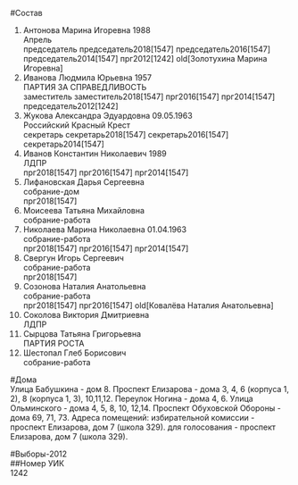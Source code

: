 #Состав  
1. Антонова Марина Игоревна 1988  
    Апрель  
    председатель председатель2018[1547] председатель2016[1547] председатель2014[1547] прг2012[1242] old[Золотухина Марина Игоревна]  
2. Иванова Людмила Юрьевна 1957  
    ПАРТИЯ ЗА СПРАВЕДЛИВОСТЬ  
    заместитель заместитель2018[1547] прг2016[1547] прг2014[1547] председатель2012[1242]  
3. Жукова Александра Эдуардовна 09.05.1963  
    Российский Красный Крест  
    секретарь секретарь2018[1547] секретарь2016[1547] секретарь2014[1547]  
4. Иванов Константин Николаевич 1989  
    ЛДПР  
    прг2018[1547] прг2016[1547] прг2014[1547]  
5. Лифановская Дарья Сергеевна  
    собрание-дом  
    прг2018[1547]  
6. Моисеева Татьяна Михайловна  
    собрание-работа  
7. Николаева Марина Николаевна 01.04.1963  
    собрание-работа  
    прг2018[1547] прг2016[1547] прг2014[1547]  
8. Свергун Игорь Сергеевич  
    собрание-работа  
    прг2018[1547]  
9. Созонова Наталия Анатольевна  
    собрание-работа  
    прг2018[1547] прг2016[1547] old[Ковалёва Наталия Анатольевна]  
10. Соколова Виктория Дмитриевна  
    ЛДПР  
11. Сырцова Татьяна Григорьевна  
    ПАРТИЯ РОСТА  
12. Шестопал Глеб Борисович  
    собрание-работа  
  
#Дома  
Улица Бабушкина - дом 8. Проспект Елизарова - дома 3, 4, 6 (корпуса 1, 2), 8 (корпуса 1, 3), 10,11,12. Переулок Ногина - дома 4, 6. Улица Ольминского - дома 4, 5, 8, 10, 12,14. Проспект Обуховской Обороны - дома  69, 71, 73. Адреса помещений: избирательной комиссии - проспект Елизарова, дом 7 (школа 329). для голосования - проспект Елизарова, дом 7 (школа 329).  
  
#Выборы-2012  
##Номер УИК  
1242  
